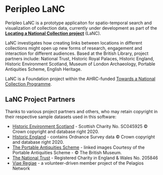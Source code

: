 # Peripleo LaNC

Peripleo LaNC is a prototype applicaiton for spatio-temporal search and visualization of collection data, currently under 
development as part of the [**Locating a National Collection project**](https://www.bl.uk/projects/locating-a-national-collection) (LaNC).

LaNC investigates how creating links between locations in different collections might open up new forms of research, engagement and interaction for different audiences. Based at the British Library, project partners include: National Trust, Historic Royal Palaces, Historic England, Historic Environment Scotland, Museum of London Archaeology, Portable Antiquities Scheme, English Heritage.

LaNC is a Foundation project within the AHRC-funded [Towards a National Collection Programme](https://www.nationalcollection.org.uk/).

## LaNC Project Partners

Thanks to various project partners and others, who may retain copyright in their respective sample datasets used in this software:

- [Historic Environment Scotland](https://www.historicenvironment.scot/) - Scottish Charity No. SC045925 © Crown copyright and database right 2020.
- [Historic England](http://www.HistoricEngland.org.uk) - contains Ordnance Survey data © Crown copyright and database right 2020.
- [The Portable Antiquities Scheme](https://finds.org.uk/) - linked images Courtesy of the Portable Antiquities Scheme - © The British Museum.
- [The National Trust](https://www.nationaltrust.org.uk/) - Registered Charity in England & Wales No. 205846
- [Viae Regiae](https://viaeregiae.org/) - a volunteer-driven member project of the Pelagios Network
